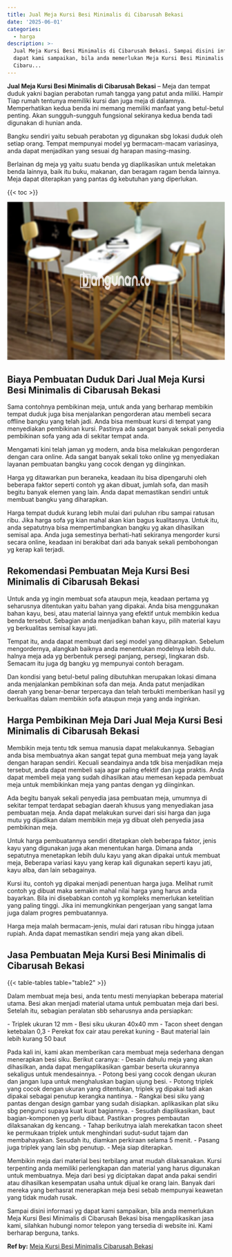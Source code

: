 ```yaml
---
title: Jual Meja Kursi Besi Minimalis di Cibarusah Bekasi
date: '2025-06-01'
categories:
  - harga
description: >-
  Jual Meja Kursi Besi Minimalis di Cibarusah Bekasi. Sampai disini informasi yg
  dapat kami sampaikan, bila anda memerlukan Meja Kursi Besi Minimalis di
  Cibaru...
---
```


**Jual Meja Kursi Besi Minimalis di Cibarusah Bekasi** – Meja dan tempat duduk yakni bagian perabotan rumah tangga yang patut anda miliki. Hampir Tiap rumah tentunya memiliki kursi dan juga meja di dalamnya. Memperhatikan kedua benda ini memang memiliki manfaat yang betul-betul penting. Akan sungguh-sungguh fungsional sekiranya kedua benda tadi digunakan di hunian anda.

Bangku sendiri yaitu sebuah perabotan yg digunakan sbg lokasi duduk oleh setiap orang. Tempat mempunyai model yg bermacam-macam variasinya, anda dapat menjadikan yang sesuai dg harapan masing-masing.

Berlainan dg meja yg yaitu suatu benda yg diaplikasikan untuk meletakan benda lainnya, baik itu buku, makanan, dan beragam ragam benda lainnya. Meja dapat diterapkan yang pantas dg kebutuhan yang diperlukan.

{{< toc >}}

![Jual Meja Kursi Besi Minimalis di Cibarusah Bekasi](/images/jual-meja-besi-murah26.png)

## Biaya Pembuatan Duduk Dari Jual Meja Kursi Besi Minimalis di Cibarusah Bekasi

Sama contohnya pembikinan meja, untuk anda yang berharap membikin tempat duduk juga bisa menjalankan pengorderan atau membeli secara offline bangku yang telah jadi. Anda bisa membuat kursi di tempat yang menyediakan pembikinan kursi. Pastinya ada sangat banyak sekali penyedia pembikinan sofa yang ada di sekitar tempat anda.

Mengamati kini telah jaman yg modern, anda bisa melakukan pengorderan dengan cara online. Ada sangat banyak sekali toko online yg menyediakan layanan pembuatan bangku yang cocok dengan yg diinginkan.

Harga yg ditawarkan pun beraneka, keadaan itu bisa dipengaruhi oleh beberapa faktor seperti contoh yg akan dibuat, jumlah sofa, dan masih begitu banyak elemen yang lain. Anda dapat memastikan sendiri untuk membuat bangku yang diharapkan.

Harga tempat duduk kurang lebih mulai dari puluhan ribu sampai ratusan ribu. Jika harga sofa yg kian mahal akan kian bagus kualitasnya. Untuk itu, anda sepatutnya bisa mempertimbangkan bangku yg akan dihasilkan semisal apa. Anda juga semestinya berhati-hati sekiranya mengorder kursi secara online, keadaan ini berakibat dari ada banyak sekali pembohongan yg kerap kali terjadi.

## Rekomendasi Pembuatan Meja Kursi Besi Minimalis di Cibarusah Bekasi

Untuk anda yg ingin membuat sofa ataupun meja, keadaan pertama yg seharusnya ditentukan yaitu bahan yang dipakai. Anda bisa menggunakan bahan kayu, besi, atau material lainnya yang efektif untuk membikin kedua benda tersebut. Sebagian anda menjadikan bahan kayu, pilih material kayu yg berkualitas semisal kayu jati.

Tempat itu, anda dapat membuat dari segi model yang diharapkan. Sebelum mengordernya, alangkah baiknya anda menentukan modelnya lebih dulu. halnya meja ada yg berbentuk persegi panjang, persegi, lingkaran dsb. Semacam itu juga dg bangku yg mempunyai contoh beragam.

Dan kondisi yang betul-betul paling dibutuhkan merupakan lokasi dimana anda menjalankan pembikinan sofa dan meja. Anda patut menjadikan daerah yang benar-benar terpercaya dan telah terbukti memberikan hasil yg berkualitas dalam membikin sofa ataupun meja yang anda inginkan.

## Harga Pembikinan Meja Dari Jual Meja Kursi Besi Minimalis di Cibarusah Bekasi

Membikin meja tentu tdk semua manusia dapat melakukannya. Sebagian anda bisa membuatnya akan sangat tepat guna membuat meja yang layak dengan harapan sendiri. Kecuali seandainya anda tdk bisa menjadikan meja tersebut, anda dapat membeli saja agar paling efektif dan juga praktis. Anda dapat membeli meja yang sudah dihasilkan atau memesan kepada pembuat meja untuk membikinkan meja yang pantas dengan yg diinginkan.

Ada begitu banyak sekali penyedia jasa pembuatan meja, umumnya di sekitar tempat terdapat sebagian daerah khusus yang menyediakan jasa pembuatan meja. Anda dapat melakukan survei dari sisi harga dan juga mutu yg dijadikan dalam membikin meja yg dibuat oleh penyedia jasa pembikinan meja.

Untuk harga pembuatannya sendiri ditetapkan oleh beberapa faktor, jenis kayu yang digunakan juga akan menentukan harga. Dimana anda sepatutnya menetapkan lebih dulu kayu yang akan dipakai untuk membuat meja, Beberapa variasi kayu yang kerap kali digunakan seperti kayu jati, kayu alba, dan lain sebagainya.

Kursi itu, contoh yg dipakai menjadi penentuan harga juga. Melihat rumit contoh yg dibuat maka semakin mahal nilai harga yang harus anda bayarkan. Bila ini disebabkan contoh yg kompleks memerlukan ketelitian yang paling tinggi. Jika ini memungkinkan pengerjaan yang sangat lama juga dalam progres pembuatannya.

Harga meja malah bermacam-jenis, mulai dari ratusan ribu hingga jutaan rupiah. Anda dapat memastikan sendiri meja yang akan dibeli.

## Jasa Pembuatan Meja Kursi Besi Minimalis di Cibarusah Bekasi

{{< table-tables table="table2" >}}

Dalam membuat meja besi, anda tentu mesti menyiapkan beberapa material utama. Besi akan menjadi material utama untuk pembuatan meja dari besi. Setelah itu, sebagian peralatan sbb seharusnya anda persiapkan:

\- Triplek ukuran 12 mm - Besi siku ukuran 40x40 mm - Tacon sheet dengan ketebalan 0,3 - Perekat fox cair atau perekat kuning - Baut material lain lebih kurang 50 baut

Pada kali ini, kami akan memberikan cara membuat meja sederhana dengan menerapkan besi siku. Berikut caranya: - Desain dahulu meja yang akan dihasilkan, anda dapat mengaplikasikan gambar beserta ukurannya sekaligus untuk mendesainnya. - Potong besi yang cocok dengan ukuran dan jangan lupa untuk menghaluskan bagian ujung besi. - Potong triplek yang cocok dengan ukuran yang ditentukan, triplek yg dipakai tadi akan dipakai sebagai penutup kerangka nantinya. - Rangkai besi siku yang pantas dengan design gambar yang sudah disiapkan. aplikasikan plat siku sbg pengunci supaya kuat kuat bagiannya. - Sesudah diaplikasikan, baut bagian-komponen yg perlu dibaut. Pastikan progres pembautan dilaksanakan dg kencang. - Tahap berikutnya ialah merekatkan tacon sheet ke permukaan triplek untuk menghindari sudut-sudut tajam dan membahayakan. Sesudah itu, diamkan perkiraan selama 5 menit. - Pasang juga triplek yang lain sbg penutup. - Meja siap diterapkan.

Membikin meja dari material besi terbilang amat mudah dilaksanakan. Kursi terpenting anda memiliki perlengkapan dan material yang harus digunakan untuk membuatnya. Meja dari besi yg diciptakan dapat anda pakai sendiri atau dihasilkan kesempatan usaha untuk dijual ke orang lain. Banyak dari mereka yang berhasrat menerapkan meja besi sebab mempunyai keawetan yang tidak mudah rusak.

Sampai disini informasi yg dapat kami sampaikan, bila anda memerlukan Meja Kursi Besi Minimalis di Cibarusah Bekasi bisa mengaplikasikan jasa kami, silahkan hubungi nomor telepon yang tersedia di website ini. Kami berharap berguna, tanks.

**Ref by:** [Meja Kursi Besi Minimalis Cibarusah Bekasi](https://id.wikipedia.org/wiki/Meja)
